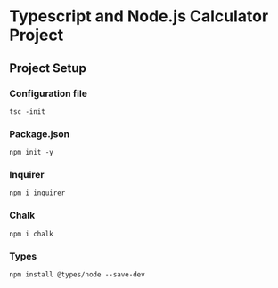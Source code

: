# Typescript and Node.js Calculator Project

## Project Setup
### Configuration file
`tsc -init`

### Package.json
`npm init -y`

### Inquirer
`npm i inquirer`

### Chalk
``npm i chalk``

### Types
``npm install @types/node --save-dev``